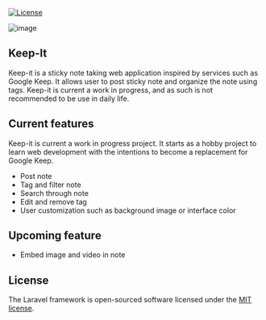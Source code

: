 <p align="left">
  <a href="https://packagist.org/packages/laravel/framework"><img src="https://img.shields.io/packagist/l/laravel/framework" alt="License"></a>
</p>

![image](https://github.com/wanhuz/keep-it/assets/12682216/0580a8e2-4ad8-452f-aefe-355d8e5edb12)


## Keep-It

Keep-it is a sticky note taking web application inspired by services such as Google Keep. It allows user to post sticky note and organize the note using tags. Keep-it is current a work in progress, and as such is not recommended to be use in daily life. 

## Current features

Keep-it is current a work in progress project. It starts as a hobby project to learn web development with the intentions to become a replacement for Google Keep.

- Post note
- Tag and filter note
- Search through note
- Edit and remove tag
- User customization such as background image or interface color

## Upcoming feature
- Embed image and video in note

## License

The Laravel framework is open-sourced software licensed under the [MIT license](https://opensource.org/licenses/MIT).
